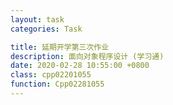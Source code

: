 ```yaml
---
layout: task
categories: Task

title: 延期开学第三次作业
description: 面向对象程序设计 (学习通)
date: 2020-02-28 10:55:00 +0800
class: cpp02201055
function: Cpp02281055
---
```


